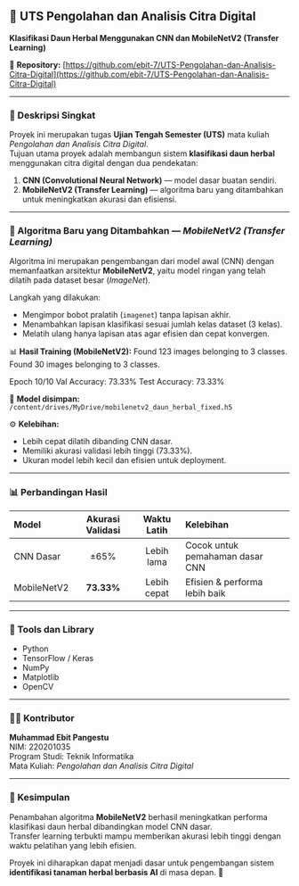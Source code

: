 ## 🌿 UTS Pengolahan dan Analisis Citra Digital  
**Klasifikasi Daun Herbal Menggunakan CNN dan MobileNetV2 (Transfer Learning)**  

📍 **Repository:** [https://github.com/ebit-7/UTS-Pengolahan-dan-Analisis-Citra-Digital](https://github.com/ebit-7/UTS-Pengolahan-dan-Analisis-Citra-Digital)

---

### 📘 Deskripsi Singkat  
Proyek ini merupakan tugas **Ujian Tengah Semester (UTS)** mata kuliah *Pengolahan dan Analisis Citra Digital*.  
Tujuan utama proyek adalah membangun sistem **klasifikasi daun herbal** menggunakan citra digital dengan dua pendekatan:  

1. **CNN (Convolutional Neural Network)** — model dasar buatan sendiri.  
2. **MobileNetV2 (Transfer Learning)** — algoritma baru yang ditambahkan untuk meningkatkan akurasi dan efisiensi.  

---

### 🧠 Algoritma Baru yang Ditambahkan — *MobileNetV2 (Transfer Learning)*  
Algoritma ini merupakan pengembangan dari model awal (CNN) dengan memanfaatkan arsitektur **MobileNetV2**, yaitu model ringan yang telah dilatih pada dataset besar (*ImageNet*).  

Langkah yang dilakukan:  
- Mengimpor bobot pralatih (`imagenet`) tanpa lapisan akhir.  
- Menambahkan lapisan klasifikasi sesuai jumlah kelas dataset (3 kelas).  
- Melatih ulang hanya lapisan atas agar efisien dan cepat konvergen.  

📊 **Hasil Training (MobileNetV2):**
Found 123 images belonging to 3 classes.
Found 30 images belonging to 3 classes.

Epoch 10/10
Val Accuracy: 73.33%
Test Accuracy: 73.33%


💾 **Model disimpan:**  
`/content/drives/MyDrive/mobilenetv2_daun_herbal_fixed.h5`

⚙️ **Kelebihan:**
- Lebih cepat dilatih dibanding CNN dasar.  
- Memiliki akurasi validasi lebih tinggi (73.33%).  
- Ukuran model lebih kecil dan efisien untuk deployment.

---

### 📊 Perbandingan Hasil  

| Model | Akurasi Validasi | Waktu Latih | Kelebihan |
|:------|:----------------:|:------------:|:-----------|
| CNN Dasar | ±65% | Lebih lama | Cocok untuk pemahaman dasar CNN |
| MobileNetV2 | **73.33%** | Lebih cepat | Efisien & performa lebih baik |

---

### 🧩 Tools dan Library  
- Python  
- TensorFlow / Keras  
- NumPy  
- Matplotlib  
- OpenCV  

---

### 🧑‍💻 Kontributor  
**Muhammad Ebit Pangestu**  
NIM: 220201035  
Program Studi: Teknik Informatika  
Mata Kuliah: *Pengolahan dan Analisis Citra Digital*  

---

### 🚀 Kesimpulan  
Penambahan algoritma **MobileNetV2** berhasil meningkatkan performa klasifikasi daun herbal dibandingkan model CNN dasar.  
Transfer learning terbukti mampu memberikan akurasi lebih tinggi dengan waktu pelatihan yang lebih efisien.  

Proyek ini diharapkan dapat menjadi dasar untuk pengembangan sistem **identifikasi tanaman herbal berbasis AI** di masa depan. 🌱


